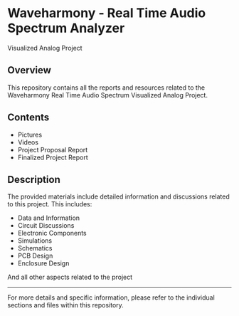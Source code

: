 # Waveharmony - Real Time Audio Spectrum Analyzer
Visualized Analog Project

## Overview
This repository contains all the reports and resources related to the Waveharmony Real Time Audio Spectrum Visualized Analog Project. 

## Contents
- Pictures
- Videos
- Project Proposal Report
- Finalized Project Report

## Description
The provided materials include detailed information and discussions related to this project. This includes:

- Data and Information
- Circuit Discussions
- Electronic Components
- Simulations
- Schematics
- PCB Design
- Enclosure Design

And all other aspects related to the project

---

For more details and specific information, please refer to the individual sections and files within this repository.
